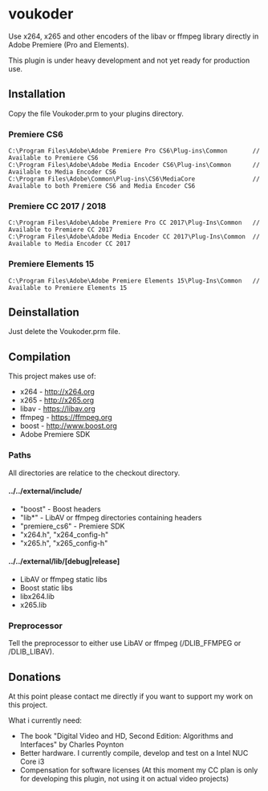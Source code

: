 # voukoder
Use x264, x265 and other encoders of the libav or ffmpeg library directly in Adobe Premiere (Pro and Elements).

This plugin is under heavy development and not yet ready for production use.

## Installation

Copy the file Voukoder.prm to your plugins directory.

### Premiere CS6

    C:\Program Files\Adobe\Adobe Premiere Pro CS6\Plug-ins\Common       // Available to Premiere CS6
    C:\Program Files\Adobe\Adobe Media Encoder CS6\Plug-ins\Common      // Available to Media Encoder CS6
    C:\Program Files\Adobe\Common\Plug-ins\CS6\MediaCore                // Available to both Premiere CS6 and Media Encoder CS6

### Premiere CC 2017 / 2018

    C:\Program Files\Adobe\Adobe Premiere Pro CC 2017\Plug-Ins\Common   // Available to Premiere CC 2017
    C:\Program Files\Adobe\Adobe Media Encoder CC 2017\Plug-Ins\Common  // Available to Media Encoder CC 2017
    
### Premiere Elements 15

    C:\Program Files\Adobe\Adobe Premiere Elements 15\Plug-Ins\Common   // Available to Premiere Elements 15
    
## Deinstallation

Just delete the Voukoder.prm file.

## Compilation

This project makes use of:

* x264 - http://x264.org
* x265 - http://x265.org
* libav - https://libav.org
* ffmpeg - https://ffmpeg.org
* boost - http://www.boost.org
* Adobe Premiere SDK

### Paths

All directories are relatice to the checkout directory.

#### ../../external/include/

* "boost" - Boost headers
* "lib*" - LibAV or ffmpeg directories containing headers
* "premiere_cs6" - Premiere SDK
* "x264.h", "x264_config-h"
* "x265.h", "x265_config-h"

#### ../../external/lib/[debug|release]

* LibAV or ffmpeg static libs
* Boost static libs
* libx264.lib
* x265.lib

### Preprocessor

Tell the preprocessor to either use LibAV or ffmpeg (/DLIB_FFMPEG or /DLIB_LIBAV).

## Donations

At this point please contact me directly if you want to support my work on this project.

What i currently need:
- The book "Digital Video and HD, Second Edition: Algorithms and Interfaces" by Charles Poynton
- Better hardware. I currently compile, develop and test on a Intel NUC Core i3
- Compensation for software licenses (At this moment my CC plan is only for developing this plugin, not using it on actual video projects)
